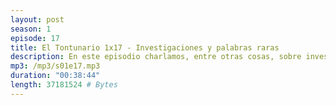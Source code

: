 ```yaml
---
layout: post
season: 1
episode: 17
title: El Tontunario 1x17 - Investigaciones y palabras raras 
description: En este episodio charlamos, entre otras cosas, sobre investigaciones reales y de ficción, así como palabras peculiares de pueblos y ciudades
mp3: /mp3/s01e17.mp3
duration: "00:38:44"
length: 37181524 # Bytes
---
```


